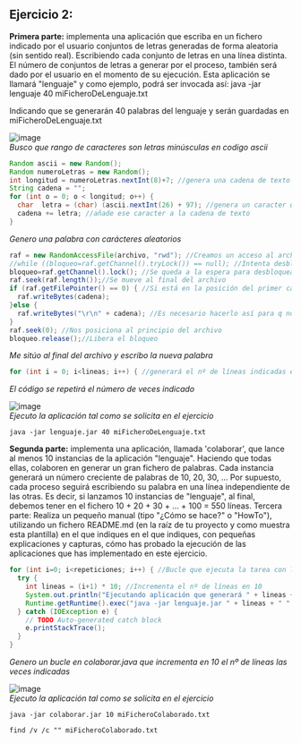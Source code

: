 
## Ejercicio 2:

**Primera parte:** implementa una aplicación que escriba en un fichero indicado por el usuario conjuntos de letras generadas de forma aleatoria (sin sentido real). Escribiendo cada conjunto de letras en una línea distinta. El número de conjuntos de letras a generar por el proceso, también será dado por el usuario en el momento de su ejecución. Esta aplicación se llamará "lenguaje" y como ejemplo, podrá ser invocada así:
java -jar lenguaje 40 miFicheroDeLenguaje.txt

Indicando que se generarán 40 palabras del lenguaje y serán guardadas en miFicheroDeLenguaje.txt

![image](https://user-images.githubusercontent.com/44543081/47618959-4bd7ea80-dad9-11e8-9560-67eb15991d67.png)  
*Busco que rango de caracteres son letras minúsculas en codigo ascii*

```Java
Random ascii = new Random(); 
Random numeroLetras = new Random();
int longitud = numeroLetras.nextInt(8)+7; //genera una cadena de texto con letras aleatorias con un mínimo de 7 letras y un máximo de 15
String cadena = "";
for (int o = 0; o < longitud; o++) {
  char  letra = (char) (ascii.nextInt(26) + 97); //genera un caracter que se encuentre entre la posición 97 y 122 en el código ascii
  cadena += letra; //añade ese caracter a la cadena de texto
}
```
*Genero una palabra con carácteres aleatorios*  
  
```Java
raf = new RandomAccessFile(archivo, "rwd"); //Creamos un acceso al archivo
//while ((bloqueo=raf.getChannel().tryLock()) == null); //Intenta desbloquear el archivo, si no puede se queda en espera
bloqueo=raf.getChannel().lock(); //Se queda a la espera para desbloquear el archivo
raf.seek(raf.length());//Se mueve al final del archivo				
if (raf.getFilePointer() == 0) { //Si está en la posición del primer caracter no añade salto de línea al principio
  raf.writeBytes(cadena);
}else {
  raf.writeBytes("\r\n" + cadena); //Es necesario hacerlo así para q no añada un salto de línea al final del archivo
}
raf.seek(0); //Nos posiciona al principio del archivo
bloqueo.release();//Libera el bloqueo
```
*Me sitúo al final del archivo y escribo la nueva palabra*  
  
```Java
for (int i = 0; i<lineas; i++) { //generará el nº de líneas indicadas en la variable lineas
```
*El código se repetirá el número de veces indicado*  

![image](https://user-images.githubusercontent.com/44543081/47619182-429c4d00-dadc-11e8-8572-ec9f52d0ca14.png)  
*Ejecuto la aplicación tal como se solicita en el ejercicio*
```
java -jar lenguaje.jar 40 miFicheroDeLenguaje.txt
```


**Segunda parte:** implementa una aplicación, llamada 'colaborar', que lance al menos 10 instancias de la aplicación "lenguaje". Haciendo que todas ellas, colaboren en generar un gran fichero de palabras. Cada instancia generará un número creciente de palabras de 10, 20, 30, … Por supuesto, cada proceso seguirá escribiendo su palabra en una línea independiente de las otras. Es decir, si lanzamos 10 instancias de "lenguaje", al final, debemos tener en el fichero 10 + 20 + 30 + … + 100 = 550 líneas.
Tercera parte: Realiza un pequeño manual (tipo "¿Cómo se hace?" o "HowTo"), utilizando un fichero README.md (en la raíz de tu proyecto y como muestra esta plantilla) en el que indiques en el que indiques, con pequeñas explicaciones y capturas, cómo has probado la ejecución de las aplicaciones que has implementado en este ejercicio.

```Java
for (int i=0; i<repeticiones; i++) { //Bucle que ejecuta la tarea con las repeticiones designadas
  try {
    int lineas = (i+1) * 10; //Incrementa el nº de líneas en 10
    System.out.println("Ejecutando aplicación que generará " + lineas + " líneas.");
    Runtime.getRuntime().exec("java -jar lenguaje.jar " + lineas + " " + nombreArchivo ); //Ejecuta lenguaje.jar con los parámetros designados
  } catch (IOException e) {
    // TODO Auto-generated catch block
    e.printStackTrace();
  }
}
```
*Genero un bucle en colaborar.java que incrementa en 10 el nº de líneas las veces indicadas*  

![image](https://user-images.githubusercontent.com/44543081/47619305-80e63c00-dadd-11e8-8e43-524ab2f08af3.png)  
*Ejecuto la aplicación tal como se solicita en el ejercicio*  
```
java -jar colaborar.jar 10 miFicheroColaborado.txt
```
```
find /v /c "" miFicheroColaborado.txt
```

